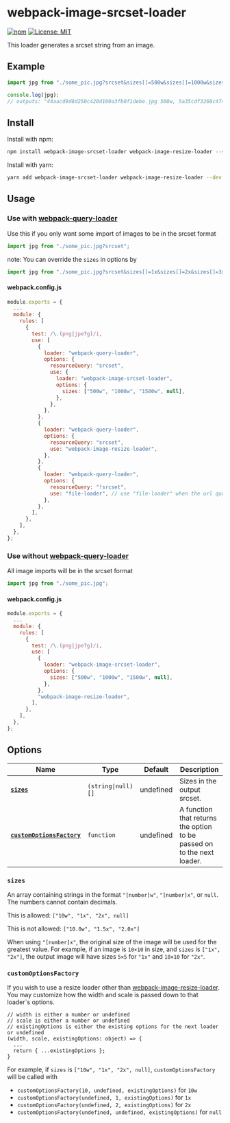 # webpack-image-srcset-loader

[![npm](https://img.shields.io/npm/v/webpack-image-srcset-loader?style=flat)](https://www.npmjs.com/package/webpack-image-srcset-loader) [![License: MIT](https://img.shields.io/badge/License-MIT-green.svg?style=flat)](https://opensource.org/licenses/MIT)

This loader generates a srcset string from an image.

## Example

```javascript
import jpg from "./some_pic.jpg?srcset&sizes[]=500w&sizes[]=1000w&sizes[]=1500w";

console.log(jpg);
// outputs: "44aacd9d8d250c420d100a3fb0f1debe.jpg 500w, 5a35cdf3268c47471b8e96b656a23200.jpg 1000w, fdaf70a107ad3cebfaf1e03ff0601c1c.jpg 1500w"
```

## Install

Install with npm:

```bash
npm install webpack-image-srcset-loader webpack-image-resize-loader --save-dev
```

Install with yarn:

```bash
yarn add webpack-image-srcset-loader webpack-image-resize-loader --dev
```

## Usage

### Use with [webpack-query-loader](https://github.com/CoolCyberBrain/webpack-query-loader)

Use this if you only want some import of images to be in the srcset format

```javascript
import jpg from "./some_pic.jpg?srcset";
```

note:
You can override the `sizes` in options by

```javascript
import jpg from "./some_pic.jpg?srcset&sizes[]=1x&sizes[]=2x&sizes[]=3x";
```

#### webpack.config.js

```javascript
module.exports = {
  ...
  module: {
    rules: [
      {
        test: /\.(png|jpe?g)/i,
        use: [
          {
            loader: "webpack-query-loader",
            options: {
              resourceQuery: "srcset",
              use: {
                loader: "webpack-image-srcset-loader",
                options: {
                  sizes: ["500w", "1000w", "1500w", null],
                },
              },
            },
          },
          {
            loader: "webpack-query-loader",
            options: {
              resourceQuery: "srcset",
              use: "webpack-image-resize-loader",
            },
          },
          {
            loader: "webpack-query-loader",
            options: {
              resourceQuery: "!srcset",
              use: "file-loader", // use "file-loader" when the url query does not have "srcset"
            },
          },
        ],
      },
    ],
  },
};

```

### Use without [webpack-query-loader](https://github.com/CoolCyberBrain/webpack-query-loader)

All image imports will be in the srcset format

```javascript
import jpg from "./some_pic.jpg";
```

#### webpack.config.js

```javascript
module.exports = {
  ...
  module: {
    rules: [
      {
        test: /\.(png|jpe?g)/i,
        use: [
          {
            loader: "webpack-image-srcset-loader",
            options: {
              sizes: ["500w", "1000w", "1500w", null],
            },
          },
          "webpack-image-resize-loader",
        ],
      },
    ],
  },
};

```

## Options

| Name                                                | Type               | Default   | Description                                                            |
| --------------------------------------------------- | ------------------ | --------- | ---------------------------------------------------------------------- |
| **[`sizes`](#sizes)**                               | `(string\|null)[]` | undefined | Sizes in the output srcset.                                            |
| **[`customOptionsFactory`](#customOptionsFactory)** | `function`         | undefined | A function that returns the option to be passed on to the next loader. |

### `sizes`

An array containing strings in the format `"[number]w"`, `"[number]x"`, or `null`. The numbers cannot contain decimals.

This is allowed: `["10w", "1x", "2x", null]`

This is not allowed: `["10.0w", "1.5x", "2.0x"]`

When using `"[number]x"`, the original size of the image will be used for the greatest value. For example, if an image is `10×10` in size, and `sizes` is `["1x", "2x"]`, the output image will have sizes `5×5` for `"1x"` and `10×10` for `"2x"`.

### `customOptionsFactory`

If you wish to use a resize loader other than [webpack-image-resize-loader](https://github.com/CoolCyberBrain/webpack-image-resize-loader). You may customize how the width and scale is passed down to that loader`s options.

```
// width is either a number or undefined
// scale is either a number or undefined
// existingOptions is either the existing options for the next loader or undefined
(width, scale, existingOptions: object) => {
  ...
  return { ...existingOptions };
}
```

For example, if `sizes` is `["10w", "1x", "2x", null]`, `customOptionsFactory` will be called with

- `customOptionsFactory(10, undefined, existingOptions)` for `10w`
- `customOptionsFactory(undefined, 1, existingOptions)` for `1x`
- `customOptionsFactory(undefined, 2, existingOptions)` for `2x`
- `customOptionsFactory(undefined, undefined, existingOptions)` for `null`
